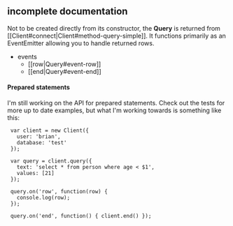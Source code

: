 ## incomplete documentation

Not to be created directly from its constructor, the __Query__ is returned from [[Client#connect|Client#method-query-simple]]. It functions primarily as an EventEmitter allowing you to handle returned rows.

- events
  - [[row|Query#event-row]]
  - [[end|Query#event-end]]

#### Prepared statements

I'm still working on the API for prepared statements.  Check out the tests for more up to date examples, but what I'm working towards is something like this:


     var client = new Client({
       user: 'brian',
       database: 'test'
     });
    
     var query = client.query({
       text: 'select * from person where age < $1',
       values: [21]
     });

     query.on('row', function(row) {
       console.log(row);
     });

     query.on('end', function() { client.end() });
